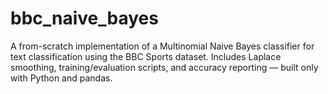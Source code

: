 # bbc_naive_bayes
A from-scratch implementation of a Multinomial Naive Bayes classifier for text classification using the BBC Sports dataset. Includes Laplace smoothing, training/evaluation scripts, and accuracy reporting — built only with Python and pandas.
